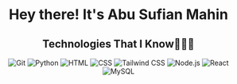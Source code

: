 <h1 align="center"><b>Hey there! It's Abu Sufian Mahin </b></h1>

<div align="center">
<h2> Technologies That I Know👨🏻‍💻 </h2> 

<p align="center">
  <p>
    <img src="https://skillicons.dev/icons?i=git" title="Git" />
    <img src="https://skillicons.dev/icons?i=python" title="Python" />
    <img src="https://skillicons.dev/icons?i=html" title="HTML" />
    <img src="https://skillicons.dev/icons?i=css" title="CSS" />
    <img src="https://skillicons.dev/icons?i=tailwind" title="Tailwind CSS" />
    <img src="https://skillicons.dev/icons?i=nodejs" title="Node.js" />
    <img src="https://skillicons.dev/icons?i=react" title="React" />
    <img src="https://skillicons.dev/icons?i=mysql" title="MySQL" />
  </p>
</p>

</div>
<br>
